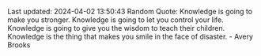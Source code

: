 Last updated: 2024-04-02 13:50:43
Random Quote: Knowledge is going to make you stronger. Knowledge is going to let you control your life. Knowledge is going to give you the wisdom to teach their children. Knowledge is the thing that makes you smile in the face of disaster. - Avery Brooks
